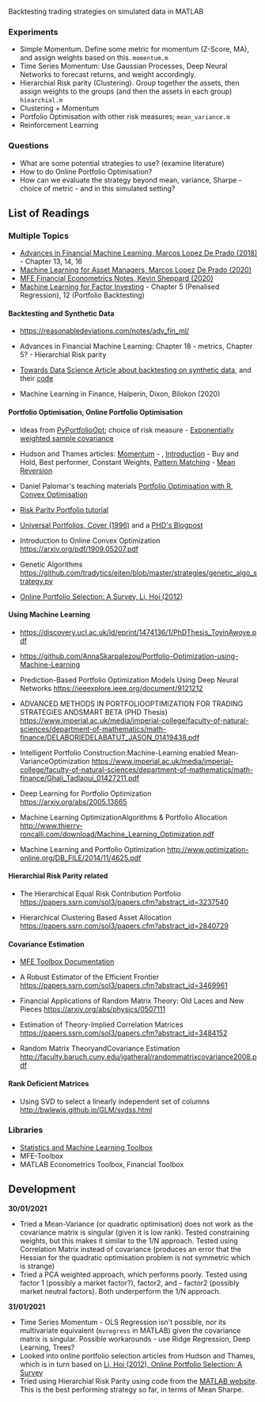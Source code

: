 

Backtesting trading strategies on simulated data in MATLAB

<!-- Cloned from : https://github.com/SIAM-FM21-PC/MathWorks -->

### Experiments
+ Simple Momentum. Define some metric for momentum (Z-Score, MA), and assign weights based on this. `momentum.m`
+ Time Series Momentum: Use Gaussian Processes, Deep Neural Networks to forecast returns, and weight accordingly.
+  Hierarchial Risk parity (Clustering). Group together the assets, then assign weights to the groups (and then the assets in each group) `hiearchial.m`
+ Clustering + Momentum
+ Portfolio Optimisation with other risk measures; `mean_variance.m`
+ Reinforcement Learning


### Questions

+ What are some potential strategies to use? (examine literature)
+ How to do Online Portfolio Optimisation?
+ How can we evaluate the strategy beyond mean, variance, Sharpe - choice of metric - and in this simulated setting?


## List of Readings

### Multiple Topics
+ [Advances in Financial Machine Learning, Marcos Lopez De Prado (2018)](https://www.amazon.co.uk/Advances-Financial-Machine-Learning-Marcos/dp/1119482089) - Chapter 13, 14, 16
+ [Machine Learning for Asset Managers, Marcos Lopez De Prado (2020)](https://www.amazon.co.uk/Machine-Learning-Managers-Elements-Quantitative/dp/1108792898)
+ [MFE Financial Econometrics Notes, Kevin Sheppard (2020)](https://www.kevinsheppard.com/teaching/mfe/notes/)
+ [Machine Learning for Factor Investing](http://www.mlfactor.com/backtest.html) - Chapter 5 (Penalised Regression), 12 (Portfolio Backtesting)

#### Backtesting and Synthetic Data
+ https://reasonabledeviations.com/notes/adv_fin_ml/

+ Advances in Financial Machine Learning: Chapter 18 -  metrics, Chapter 5? - Hierarchial Risk parity

+ [Towards Data Science Article about backtesting on synthetic data](https://towardsdatascience.com/ai-in-finance-how-to-finally-start-to-believe-your-backtests-2-3-adfd13da20ec),  and their [code](https://github.com/Rachnog/Advanced-Deep-Trading/blob/master/proba_backtest/Stochastic%20Simulations.ipynb)

+ Machine Learning in Finance, Halperin, Dixon, Bilokon (2020)



#### Portfolio Optimisation, Online Portfolio Optimisation

+ Ideas from [PyPortfolioOpt](https://github.com/robertmartin8/PyPortfolioOpt); choice of risk measure - [Exponentially weighted sample covariance](https://reasonabledeviations.com/2018/08/15/exponential-covariance/)

+ Hudson and Thames articles: [Momentum](https://hudsonthames.org/online-portfolio-selection-momentum/) - , [Introduction](https://hudsonthames.org/introducing-online-portfolio-selection/) - Buy and Hold, Best performer, Constant Weights, [Pattern Matching](https://hudsonthames.org/online-portfolio-selection-pattern-matching/) - [Mean Reversion](https://hudsonthames.org/online-portfolio-selection-mean-reversion/)

+ Daniel Palomar's teaching materials [Portfolio Optimisation with R](https://www.danielppalomar.com/mafs5310---portfolio-optimization-with-r-fall-2020-21.html), [Convex Optimisation](https://www.danielppalomar.com/elec5470---convex-optimization-fall-2020-21.html) 

+ [Risk Parity Portfolio tutorial](https://www.youtube.com/watch?v=xb1Xxf5LQks)

+ [Universal Portfolios, Cover (1996)](http://web.mit.edu/6.454/www/www_fall_2001/shaas/universal_portfolios.pdf) and a [PHD's Blogpost](https://andrewcharlesjones.github.io/posts/2020/01/universalportfolios/)

+ Introduction to Online Convex Optimization https://arxiv.org/pdf/1909.05207.pdf

+ Genetic Algorithms https://github.com/tradytics/eiten/blob/master/strategies/genetic_algo_strategy.py

+ [Online Portfolio Selection: A Survey, Li, Hoi (2012)](https://arxiv.org/pdf/1212.2129.pdf)


#### Using Machine Learning
+ https://discovery.ucl.ac.uk/id/eprint/1474136/1/PhDThesis_ToyinAwoye.pdf

+ https://github.com/AnnaSkarpalezou/Portfolio-Optimization-using-Machine-Learning

+ Prediction-Based Portfolio Optimization Models Using Deep Neural Networks https://ieeexplore.ieee.org/document/9121212

+ ADVANCED METHODS IN PORTFOLIOOPTIMIZATION FOR TRADING STRATEGIES ANDSMART BETA (PHD Thesis) https://www.imperial.ac.uk/media/imperial-college/faculty-of-natural-sciences/department-of-mathematics/math-finance/DELABORIEDELABATUT_JASON_01419438.pdf

+ Intelligent Portfolio Construction:Machine-Learning enabled Mean-VarianceOptimization https://www.imperial.ac.uk/media/imperial-college/faculty-of-natural-sciences/department-of-mathematics/math-finance/Ghali_Tadlaoui_01427211.pdf

+ Deep Learning for Portfolio Optimization https://arxiv.org/abs/2005.13665

+ Machine Learning OptimizationAlgorithms & Portfolio Allocation http://www.thierry-roncalli.com/download/Machine_Learning_Optimization.pdf

+ Machine Learning and Portfolio Optimization http://www.optimization-online.org/DB_FILE/2014/11/4625.pdf


#### Hierarchial Risk Parity related
+ The Hierarchical Equal Risk Contribution Portfolio https://papers.ssrn.com/sol3/papers.cfm?abstract_id=3237540

+ Hierarchical Clustering Based Asset Allocation https://papers.ssrn.com/sol3/papers.cfm?abstract_id=2840729

#### Covariance Estimation
+ [MFE Toolbox Documentation](https://www.kevinsheppard.com/files/code/matlab/mfe-toolbox-documentation.pdf)

+ A Robust Estimator of the Efficient Frontier https://papers.ssrn.com/sol3/papers.cfm?abstract_id=3469961

+ Financial Applications of Random Matrix Theory: Old Laces and New Pieces https://arxiv.org/abs/physics/0507111

+ Estimation of Theory-Implied Correlation Matrices https://papers.ssrn.com/sol3/papers.cfm?abstract_id=3484152

+ Random Matrix TheoryandCovariance Estimation http://faculty.baruch.cuny.edu/jgatheral/randommatrixcovariance2008.pdf

#### Rank Deficient Matrices

+ Using SVD to select a linearly independent set of columns http://bwlewis.github.io/GLM/svdss.html


### Libraries
+ [Statistics and Machine Learning Toolbox](https://uk.mathworks.com/help/stats/index.html)
+ MFE-Toolbox
+ MATLAB Econometrics Toolbox, Financial Toolbox

## Development

**30/01/2021**
+ Tried a Mean-Variance (or quadratic optimisation) does not work as the covariance matrix is singular (given it is low rank). Tested constraining weights, but this makes it similar to the 1/N approach. Tested using Correlation Matrix instead of covariance (produces an error that the Hessian for the quadratic optimisation problem is not symmetric which is strange)
+ Tried a PCA weighted approach, which performs poorly. Tested using factor 1 (possibly a market factor?),  factor2, and - factor2 (possibly market neutral factors). Both underperform the 1/N approach.


**31/01/2021**
+ Time Series Momentum - OLS Regression isn't possible, nor its multivariate equivalent (`mvregress` in MATLAB) given the covariance matrix is singular. Possible workarounds - use Ridge Regression, Deep Learning, Trees?
+ Looked into online portfolio selection articles from Hudson and Thames, which is in turn based on [Li, Hoi (2012), Online Portfolio Selection: A Survey](https://arxiv.org/pdf/1212.2129.pdf)
+ Tried using Hierarchial Risk Parity using code from the [MATLAB website](https://uk.mathworks.com/matlabcentral/fileexchange/70186-asset-allocation-hierarchical-risk-parity). This is the best performing strategy so far, in terms of Mean Sharpe.


